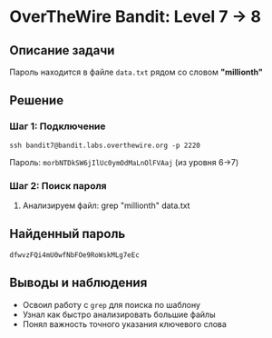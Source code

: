 # OverTheWire Bandit: Level 7 → 8

## Описание задачи
Пароль находится в файле `data.txt` рядом со словом **"millionth"**

## Решение

### Шаг 1: Подключение
    ssh bandit7@bandit.labs.overthewire.org -p 2220
Пароль: `morbNTDkSW6jIlUc0ymOdMaLnOlFVAaj` (из уровня 6→7)

### Шаг 2: Поиск пароля
1. Анализируем файл:
    grep "millionth" data.txt

## Найденный пароль
    dfwvzFQi4mU0wfNbFOe9RoWskMLg7eEc

## Выводы и наблюдения
- Освоил работу с `grep` для поиска по шаблону
- Узнал как быстро анализировать большие файлы
- Понял важность точного указания ключевого слова
